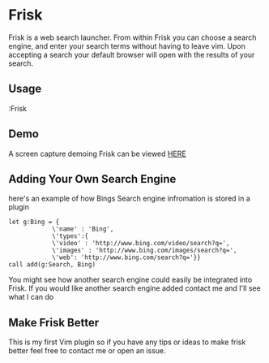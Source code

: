 Frisk
=====
Frisk is a web search launcher. From within Frisk you can choose a search
engine, and enter your search terms without having to leave vim. Upon accepting
a search your default browser will open with the results of your search.

Usage
-----
:Frisk

Demo
----
A screen capture demoing Frisk can be viewed [HERE](http://screenr.com/Sn2H)

Adding Your Own Search Engine
-----------------------------
here's an example of how Bings Search engine infromation is stored in a plugin

    let g:Bing = {
                \'name' : 'Bing', 
                \'types':{
                \'video' : 'http://www.bing.com/video/search?q=',
                \'images' : 'http://www.bing.com/images/search?q=',
                \'web': 'http://www.bing.com/search?q='}}
    call add(g:Search, Bing)

You might see how another search engine could easily be integrated into Frisk.
If you would like another search engine added contact me and I'll see what I
can do



Make Frisk Better
-----------------
This is my first Vim plugin so if you have any tips or ideas to make frisk
better feel free to contact me or open an issue.  
